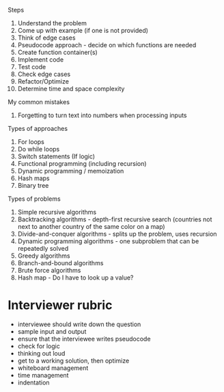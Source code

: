 Steps
1. Understand the problem
2. Come up with example (if one is not provided)
3. Think of edge cases
4. Pseudocode approach - decide on which functions are needed
5. Create function container(s)
6. Implement code
7. Test code
8. Check edge cases
9. Refactor/Optimize
10. Determine time and space complexity

My common mistakes
1. Forgetting to turn text into numbers when processing inputs

Types of approaches
1. For loops
2. Do while loops
3. Switch statements (If logic)
3. Functional programming (including recursion)
4. Dynamic programming / memoization
5. Hash maps
6. Binary tree

Types of problems
1. Simple recursive algorithms
2. Backtracking algorithms - depth-first recursive search (countries not next to another country of the same color on a map)
3. Divide-and-conquer algorithms - splits up the problem, uses recursion
4. Dynamic programming algorithms - one subproblem that can be repeatedly solved
5. Greedy algorithms
6. Branch-and-bound algorithms
7. Brute force algorithms
8. Hash map - Do I have to look up a value?

# Interviewer rubric

- interviewee should write down the question
- sample input and output
- ensure that the interviewee writes pseudocode
- check for logic
- thinking out loud
- get to a working solution, then optimize
- whiteboard management
- time management
- indentation
